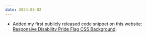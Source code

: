 ```yaml
---
date: 2024-08-02
---
```


* Added my first publicly released code snippet on this website: [Responsive Disability Pride Flag CSS Background](/projects/snippets/disability-pride-flag-background).